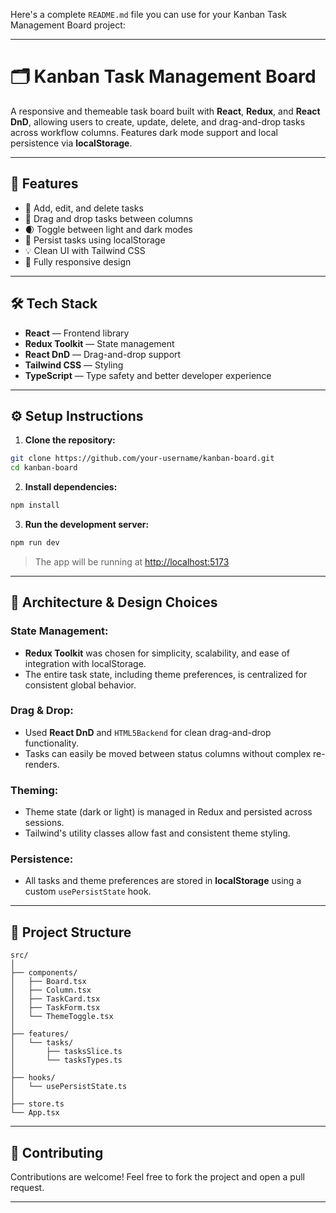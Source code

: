 Here's a complete `README.md` file you can use for your Kanban Task Management Board project:

---

# 🗂️ Kanban Task Management Board

A responsive and themeable task board built with **React**, **Redux**, and **React DnD**, allowing users to create, update, delete, and drag-and-drop tasks across workflow columns. Features dark mode support and local persistence via **localStorage**.

---

## 🚀 Features

* 📝 Add, edit, and delete tasks
* 🧩 Drag and drop tasks between columns
* 🌒 Toggle between light and dark modes
* 💾 Persist tasks using localStorage
* 💡 Clean UI with Tailwind CSS
* 📱 Fully responsive design

---

## 🛠️ Tech Stack

* **React** — Frontend library
* **Redux Toolkit** — State management
* **React DnD** — Drag-and-drop support
* **Tailwind CSS** — Styling
* **TypeScript** — Type safety and better developer experience

---

## ⚙️ Setup Instructions

1. **Clone the repository:**

```bash
git clone https://github.com/your-username/kanban-board.git
cd kanban-board
```

2. **Install dependencies:**

```bash
npm install
```

3. **Run the development server:**

```bash
npm run dev
```

> The app will be running at [http://localhost:5173](http://localhost:5173)

---

## 🧱 Architecture & Design Choices

### State Management:

* **Redux Toolkit** was chosen for simplicity, scalability, and ease of integration with localStorage.
* The entire task state, including theme preferences, is centralized for consistent global behavior.

### Drag & Drop:

* Used **React DnD** and `HTML5Backend` for clean drag-and-drop functionality.
* Tasks can easily be moved between status columns without complex re-renders.

### Theming:

* Theme state (dark or light) is managed in Redux and persisted across sessions.
* Tailwind's utility classes allow fast and consistent theme styling.

### Persistence:

* All tasks and theme preferences are stored in **localStorage** using a custom `usePersistState` hook.

---

## 📂 Project Structure

```
src/
│
├── components/
│   ├── Board.tsx
│   ├── Column.tsx
│   ├── TaskCard.tsx
│   ├── TaskForm.tsx
│   └── ThemeToggle.tsx
│
├── features/
│   └── tasks/
│       ├── tasksSlice.ts
│       └── tasksTypes.ts
│
├── hooks/
│   └── usePersistState.ts
│
├── store.ts
└── App.tsx
```

---

## 🙌 Contributing

Contributions are welcome! Feel free to fork the project and open a pull request.

---




